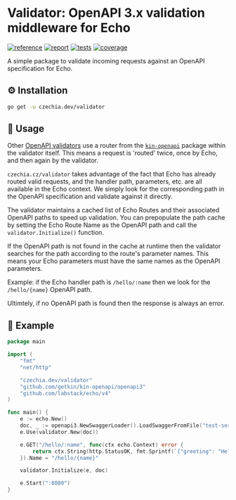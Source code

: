 # Validator: OpenAPI 3.x validation middleware for Echo

[![reference](https://pkg.go.dev/badge/czechia.dev/validator.svg)](https://pkg.go.dev/czechia.dev/validator)
[![report](https://goreportcard.com/badge/czechia.dev/validator)](https://goreportcard.com/report/czechia.dev/validator)
[![tests](https://github.com/stellirin/go-validator/workflows/Go/badge.svg)](https://github.com/stellirin/go-validator/actions?query=workflow%3AGo)
[![coverage](https://codecov.io/gh/stellirin/go-validator/branch/main/graph/badge.svg?token=Q8irv4HHtY)](https://codecov.io/gh/stellirin/go-validator)

A simple package to validate incoming requests against an OpenAPI specification for Echo.

## ⚙️ Installation

```sh
go get -u czechia.dev/validator
```

## 📝 Usage

Other [OpenAPI validators](https://github.com/deepmap/oapi-codegen/blob/v1.6.0/pkg/middleware/oapi_validate.go#L70) use a router from the [`kin-openapi`](https://github.com/getkin/kin-openapi) package within the validator itself. This means a request is 'routed' twice, once by Echo, and then again by the validator.

`czechia.cz/validator` takes advantage of the fact that Echo has already routed valid requests, and the handler path, parameters, etc. are all available in the Echo context. We simply look for the corresponding path in the OpenAPI specification and validate against it directly.

The validator maintains a cached list of Echo Routes and their associated OpenAPI paths to speed up validation. You can prepopulate the path cache by setting the Echo Route Name as the OpenAPI path and call the `validator.Initialize()` function.

If the OpenAPI path is not found in the cache at runtime then the validator searches for the path according to the route's parameter names. This means your Echo parameters must have the same names as the OpenAPI parameters.

Example: if the Echo handler path is `/hello/:name` then we look for the `/hello/{name}` OpenAPI path.

Ultimtely, if no OpenAPI path is found then the response is always an error.

## 👀 Example

```go
package main

import (
	"fmt"
	"net/http"

	"czechia.dev/validator"
	"github.com/getkin/kin-openapi/openapi3"
	"github.com/labstack/echo/v4"
)

func main() {
	e := echo.New()
	doc, _ := openapi3.NewSwaggerLoader().LoadSwaggerFromFile("test-service.yaml")
	e.Use(validator.New(doc))

	e.GET("/hello/:name", func(ctx echo.Context) error {
		return ctx.String(http.StatusOK, fmt.Sprintf(`{"greeting": "Hello, %s!"}`, ctx.Param("name")))
	}).Name = "/hello/{name}"

	validator.Initialize(e, doc)

	e.Start(":8080")
}
```
